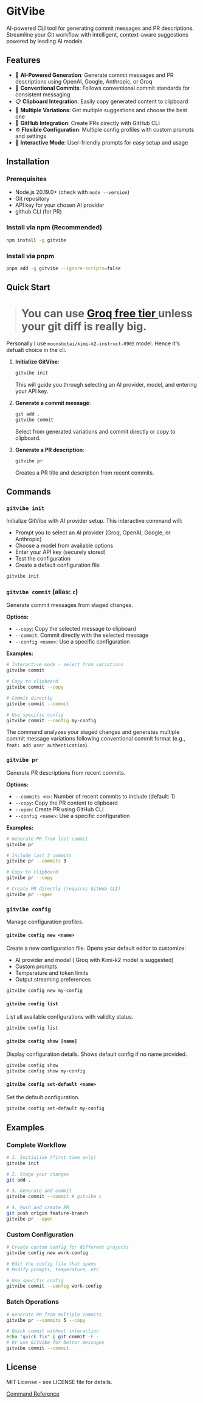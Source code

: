 # GitVibe

AI-powered CLI tool for generating commit messages and PR descriptions. Streamline your Git workflow with intelligent, context-aware suggestions powered by leading AI models.

## Features

-   🤖 **AI-Powered Generation**: Generate commit messages and PR descriptions using OpenAI, Google, Anthropic, or Groq
-   🎯 **Conventional Commits**: Follows conventional commit standards for consistent messaging
-   📋 **Clipboard Integration**: Easily copy generated content to clipboard
-   🔄 **Multiple Variations**: Get multiple suggestions and choose the best one
-   🚀 **GitHub Integration**: Create PRs directly with GitHub CLI
-   ⚙️ **Flexible Configuration**: Multiple config profiles with custom prompts and settings
-   🎨 **Interactive Mode**: User-friendly prompts for easy setup and usage

## Installation

### Prerequisites

-   Node.js 20.19.0+ (check with `node --version`)
-   Git repository
-   API key for your chosen AI provider
-   github CLI (for PR)

### Install via npm (Recommended)

```bash
npm install -g gitvibe
```

### Install via pnpm

```bash
pnpm add -g gitvibe --ignore-scripts=false
```

## Quick Start

> # You can use [Groq free tier ](https://console.groq.com/docs/rate-limits)unless your git diff is really big.

Personally I use `moonshotai/kimi-k2-instruct-0905` model. Hence it's defualt choice in the cli.

1. **Initialize GitVibe**:

    ```bash
    gitvibe init
    ```

    This will guide you through selecting an AI provider, model, and entering your API key.

2. **Generate a commit message**:

    ```bash
    git add .
    gitvibe commit
    ```

    Select from generated variations and commit directly or copy to clipboard.

3. **Generate a PR description**:
    ```bash
    gitvibe pr
    ```
    Creates a PR title and description from recent commits.

## Commands

### `gitvibe init`

Initialize GitVibe with AI provider setup. This interactive command will:

-   Prompt you to select an AI provider (Groq, OpenAI, Google, or Anthropic)
-   Choose a model from available options
-   Enter your API key (securely stored)
-   Test the configuration
-   Create a default configuration file

```bash
gitvibe init
```

### `gitvibe commit` (alias: `c`)

Generate commit messages from staged changes.

**Options:**

-   `--copy`: Copy the selected message to clipboard
-   `--commit`: Commit directly with the selected message
-   `--config <name>`: Use a specific configuration

**Examples:**

```bash
# Interactive mode - select from variations
gitvibe commit

# Copy to clipboard
gitvibe commit --copy

# Commit directly
gitvibe commit --commit

# Use specific config
gitvibe commit --config my-config
```

The command analyzes your staged changes and generates multiple commit message variations following conventional commit format (e.g., `feat: add user authentication`).

### `gitvibe pr`

Generate PR descriptions from recent commits.

**Options:**

-   `--commits <n>`: Number of recent commits to include (default: 1)
-   `--copy`: Copy the PR content to clipboard
-   `--open`: Create PR using GitHub CLI
-   `--config <name>`: Use a specific configuration

**Examples:**

```bash
# Generate PR from last commit
gitvibe pr

# Include last 3 commits
gitvibe pr --commits 3

# Copy to clipboard
gitvibe pr --copy

# Create PR directly (requires GitHub CLI)
gitvibe pr --open
```

### `gitvibe config`

Manage configuration profiles.

#### `gitvibe config new <name>`

Create a new configuration file. Opens your default editor to customize:

-   AI provider and model ( Groq with Kimi-k2 model is suggested)
-   Custom prompts
-   Temperature and token limits
-   Output streaming preferences

```bash
gitvibe config new my-config
```

#### `gitvibe config list`

List all available configurations with validity status.

```bash
gitvibe config list
```

#### `gitvibe config show [name]`

Display configuration details. Shows default config if no name provided.

```bash
gitvibe config show
gitvibe config show my-config
```

#### `gitvibe config set-default <name>`

Set the default configuration.

```bash
gitvibe config set-default my-config
```

## Examples

### Complete Workflow

```bash
# 1. Initialize (first time only)
gitvibe init

# 2. Stage your changes
git add .

# 3. Generate and commit
gitvibe commit --commit # gitvibe c

# 4. Push and create PR
git push origin feature-branch
gitvibe pr --open
```

### Custom Configuration

```bash
# Create custom config for different projects
gitvibe config new work-config

# Edit the config file that opens
# Modify prompts, temperature, etc.

# Use specific config
gitvibe commit --config work-config
```

### Batch Operations

```bash
# Generate PR from multiple commits
gitvibe pr --commits 5 --copy

# Quick commit without interaction
echo "quick fix" | git commit -F -
# Or use GitVibe for better messages
gitvibe commit --commit
```

## License

MIT License - see LICENSE file for details.

[Command Reference](./CLI_GUIDE.md)
